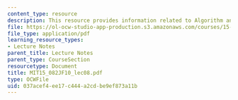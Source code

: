 ```yaml
---
content_type: resource
description: This resource provides information related to Algorithm analysis.
file: https://ol-ocw-studio-app-production.s3.amazonaws.com/courses/15-082j-network-optimization-fall-2010/037acef4ee17c444a2cdbe9ef873a11b_MIT15_082JF10_lec08.pdf
file_type: application/pdf
learning_resource_types:
- Lecture Notes
parent_title: Lecture Notes
parent_type: CourseSection
resourcetype: Document
title: MIT15_082JF10_lec08.pdf
type: OCWFile
uid: 037acef4-ee17-c444-a2cd-be9ef873a11b
---
```

